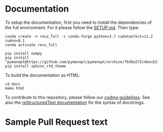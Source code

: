 # Documentation

To setup the documentation, first you need to install the dependencies of the full environment. For it please follow the [SETUP.md](../SETUP.md). Then type:

    conda create -n reco_full -c conda-forge python=3.7 cudatoolkit=11.2 cudnn=8.1
    conda activate reco_full

    pip install numpy
    pip install "pymanopt@https://github.com/pymanopt/pymanopt/archive/fb36a272cdeecb21992cfd9271eb82baafeb316d.zip"
    pip install sphinx_rtd_theme


To build the documentation as HTML:

    cd docs
    make html

To contribute to this repository, please follow our [coding guidelines](https://github.com/Microsoft/Recommenders/wiki/Coding-Guidelines). See also the [reStructuredText documentation](https://www.sphinx-doc.org/en/master/usage/restructuredtext/index.html) for the syntax of docstrings.

# Sample Pull Request text